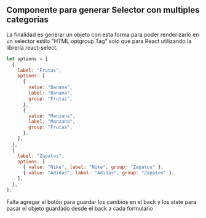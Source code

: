 ## Componente para generar Selector con multiples categorías

La finalidad es generar un objeto con esta forma para poder renderizarlo
en un selector estilo "HTML optgroup Tag" solo que para React utilizando
la libreria react-select.

```js
let options = [
  {
    label: "Frutas",
    options: [
      {
        value: "Banana",
        label: "Banana",
        group: "Frutas",
      },
      {
        value: "Manzana",
        label: "Manzana",
        group: "Frutas",
      },
    ],
  },
  {
    label: "Zapatos",
    options: [
      { value: "Nike", label: "Nike", group: "Zapatos" },
      { value: "Adidas", label: "Adidas", group: "Zapatos" },
    ],
  },
];
```

Falta agregar el botón para guardar los cambios en el back y los state para pasar el objeto guardado desde el back a cada formulario
